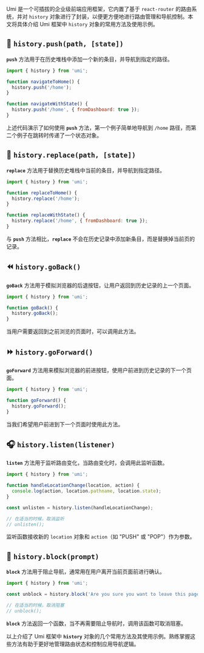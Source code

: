 Umi 是一个可插拔的企业级前端应用框架，它内置了基于 `react-router` 的路由系统，并对 `history` 对象进行了封装，以便更方便地进行路由管理和导航控制。本文将具体介绍 Umi 框架中 `history` 对象的常用方法及使用示例。

## 🔄 `history.push(path, [state])`

**`push`** 方法用于在历史堆栈中添加一个新的条目，并导航到指定的路径。

```javascript
import { history } from 'umi';

function navigateToHome() {
  history.push('/home');
}

function navigateWithState() {
  history.push('/home', { fromDashboard: true });
}
```

上述代码演示了如何使用 **`push`** 方法，第一个例子简单地导航到 `/home` 路径，而第二个例子在跳转时传递了一个状态对象。

## 🔄 `history.replace(path, [state])`

**`replace`** 方法用于替换历史堆栈中当前的条目，并导航到指定路径。

```javascript
import { history } from 'umi';

function replaceToHome() {
  history.replace('/home');
}

function replaceWithState() {
  history.replace('/home', { fromDashboard: true });
}
```

与 **`push`** 方法相比，**`replace`** 不会在历史记录中添加新条目，而是替换掉当前页的记录。

## ⏪ `history.goBack()`

**`goBack`** 方法用于模拟浏览器的后退按钮，让用户返回到历史记录的上一个页面。

```javascript
import { history } from 'umi';

function goBack() {
  history.goBack();
}
```

当用户需要返回到之前浏览的页面时，可以调用此方法。

## ⏩ `history.goForward()`

**`goForward`** 方法用来模拟浏览器的前进按钮，使用户前进到历史记录的下一个页面。

```javascript
import { history } from 'umi';

function goForward() {
  history.goForward();
}
```

当我们希望用户前进到下一个页面时使用此方法。

## 🎧 `history.listen(listener)`

**`listen`** 方法用于监听路由变化，当路由变化时，会调用此监听函数。

```javascript
import { history } from 'umi';

function handleLocationChange(location, action) {
  console.log(action, location.pathname, location.state);
}

const unlisten = history.listen(handleLocationChange);

// 在适当的时候，取消监听
// unlisten();
```

监听函数接收新的 `location` 对象和 `action`（如 "PUSH" 或 "POP"）作为参数。

## 🚫 `history.block(prompt)`

**`block`** 方法用于阻止导航，通常用在用户离开当前页面前进行确认。

```javascript
import { history } from 'umi';

const unblock = history.block('Are you sure you want to leave this page?');

// 在适当的时候，取消阻塞
// unblock();
```

**`block`** 方法返回一个函数，当不再需要阻止导航时，调用该函数可取消阻塞。

以上介绍了 Umi 框架中 **`history`** 对象的几个常用方法及其使用示例。熟练掌握这些方法有助于更好地管理路由状态和控制应用导航逻辑。
